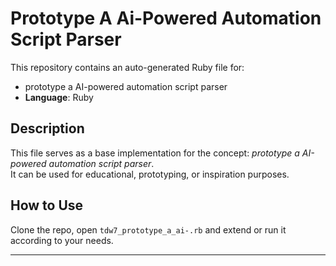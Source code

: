 # Prototype A Ai-Powered Automation Script Parser

This repository contains an auto-generated Ruby file for:

- prototype a AI-powered automation script parser
- **Language**: Ruby

## Description

This file serves as a base implementation for the concept: *prototype a AI-powered automation script parser*.  
It can be used for educational, prototyping, or inspiration purposes.

## How to Use

Clone the repo, open `tdw7_prototype_a_ai-.rb` and extend or run it according to your needs.

---


